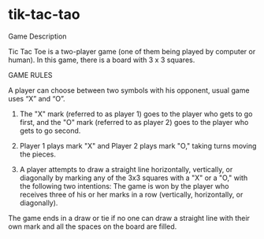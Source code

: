 # tik-tac-tao

Game Description 

Tic Tac Toe is a two-player game (one of them being played by computer or human). In this game, there is a board with 3 x 3 squares.

GAME RULES 

A player can choose between two symbols with his opponent, usual game uses “X” and “O”.

  1. The "X" mark (referred to as player 1) goes to the player who gets to go first, and the "O" mark (referred to as player 2) goes to the player who gets to go second.

  2. Player 1 plays mark "X" and Player 2 plays mark "O," taking turns moving the pieces.

  3. A player attempts to draw a straight line horizontally, vertically, or diagonally by marking any of the 3x3 squares with a "X" or a "O," with the following two intentions:
The game is won by the player who receives three of his or her marks in a row (vertically, horizontally, or diagonally).

The game ends in a draw or tie if no one can draw a straight line with their own mark and all the spaces on the board are filled.